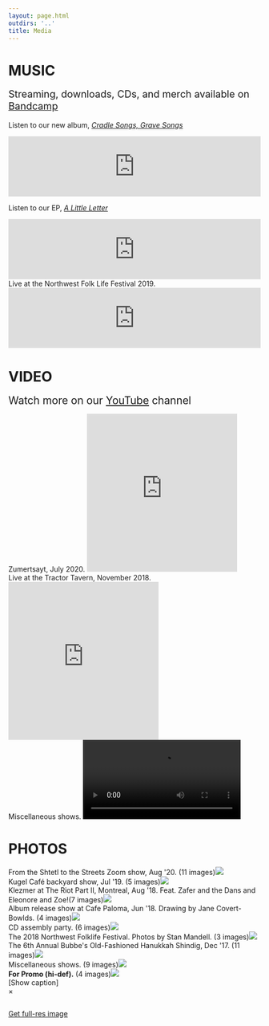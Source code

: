 ```yaml
---
layout: page.html
outdirs: '..'
title: Media
---
```

<h1>MUSIC</h1>
<div class='sounds'>
<p class='follow'><span style='font-size:1.4em;'>Streaming, downloads, CDs, and merch available on <a href='https://brivele.bandcamp.com/merch'>Bandcamp</a></span><br><br>Listen to our new album, <i><a href='https://brivele.bandcamp.com/album/cradle-songs-grave-songs'>Cradle Songs, Grave Songs</a></i></p>

<div class='bandcampembed'>
<iframe style="border: 0; width: 100%; height: 120px;" src="https://bandcamp.com/EmbeddedPlayer/album=1657040146/size=large/bgcol=ffffff/linkcol=da810f/tracklist=false/artwork=small/transparent=true/" seamless><a href="https://brivele.bandcamp.com/album/cradle-songs-grave-songs">Cradle Songs, Grave Songs by Brivele</a></iframe>
</div>

<p class='follow'><span>Listen to our EP, <i><a href='http://brivele.bandcamp.com/album/a-little-letter'>A Little Letter</a></i></span></p>

<div class='bandcampembed'>
<iframe style="border: 0; width: 100%; height: 120px;" src="https://bandcamp.com/EmbeddedPlayer/album=776969049/size=large/bgcol=ffffff/linkcol=da810f/tracklist=false/artwork=small/transparent=true/" seamless><a href="http://brivele.bandcamp.com/album/a-little-letter">A Little Letter by Brivele</a></iframe>
</div>

<div class='soundcloudembed'>

<div class='playlist'><span class='caption'>Live at the Northwest Folk Life Festival 2019.</span>
<iframe width="100%" height="120" scrolling="yes" frameborder="yes" src="https://w.soundcloud.com/player/?url=https%3A//api.soundcloud.com/tracks/631097751&amp;color=%23ff5500&amp;auto_play=false&amp;hide_related=false&amp;show_comments=true&amp;show_user=true&amp;show_reposts=true&amp;show_teaser=true&amp;visual=true"></iframe></div>

<!--<div class='playlist'><span class='caption'>Live at the Northwest Folk Life Festival 2018.</span>
<iframe width="100%" height="120" scrolling="yes" frameborder="yes" src="https://w.soundcloud.com/player/?url=https%3A//api.soundcloud.com/tracks/451542264&amp;color=%23ff5500&amp;auto_play=false&amp;hide_related=false&amp;show_comments=true&amp;show_user=true&amp;show_reposts=true&amp;show_teaser=true&amp;visual=true"></iframe></div>

<div class='playlist'><span class='caption'>Live at Muhabbet, 2017.</span>
<iframe width="100%" height="120" scrolling="yes" frameborder="yes" src="https://w.soundcloud.com/player/?url=https%3A//api.soundcloud.com/tracks/360580616&amp;color=%23ff5500&amp;auto_play=false&amp;hide_related=false&amp;show_comments=true&amp;show_user=true&amp;show_reposts=true&amp;show_teaser=true&amp;visual=true"></iframe></div>-->

</div>
</div>

<h1>VIDEO</h1>
<p class='follow'><span style='font-size:1.5em;'>Watch more on our <a href='https://www.youtube.com/channel/UCmr6wOxFd3DQY7nJqINhQqw'>YouTube</a> channel</span></p>

<div class='videoembed'>
<div class='video'>
<span class='caption'>Zumertsayt, July  2020.</span>
<iframe height="315" src="https://www.youtube-nocookie.com/embed/vPQsGNjtdo4" frameborder="0" allow="accelerometer; autoplay; encrypted-media; gyroscope; picture-in-picture" allowfullscreen></iframe>
</div>
<!--
<div class='video'>
<span class='caption'>Hunting Season - Phase 2 Sessions, July  2020.</span>
<iframe height="315" src="https://www.youtube-nocookie.com/embed/Zc2wqXhd2yY" frameborder="0" allow="accelerometer; autoplay; encrypted-media; gyroscope; picture-in-picture" allowfullscreen></iframe>
</div>
-->

<div class='video'>
<span class='caption'>Live at the Tractor Tavern, November 2018.</span>
<iframe height="315" src="https://www.youtube-nocookie.com/embed/MZ0pWwseqjo" frameborder="0" allow="accelerometer; autoplay; encrypted-media; gyroscope; picture-in-picture" allowfullscreen></iframe>
</div>

<!--<div class='video'>
<span class='caption'>Live at our Album release show in June 2018.</span>
<iframe height="315" src="https://www.youtube-nocookie.com/embed/bA0Y0ecoepg" frameborder="0" allow="autoplay; encrypted-media" allowfullscreen></iframe>
</div>-->

<div class='video'>
<span class='caption'>Miscellaneous shows.</span>
<video id='videoelement' controls width='315'>
<source src='../images/video/19-02-23.mp4' type='video/mp4'>Your browser does not support the video tag.
</video>
<div class='arrowseparator'></div>
<span class='vidlarr'><i class="fa fa-angle-left fa-2x"></i></span>
<span class='vidrarr'><i class="fa fa-angle-right fa-2x"></i></span>
<div class='vidattrib'></div>
</div>

</div>


<h1>PHOTOS</h1>
<div class='sightspocket'>
<div class='sights'>
<div><span class='caption'>From the Shtetl to the Streets Zoom show, Aug '20. <span class='total'>(11 images)</span></span><img src='../images/shows/shtetl-to-streets-20/thumb.jpg'></div>

<div><span class='caption'>Kugel Caf&eacute; backyard show, Jul '19. <span class='total'>(5 images)</span></span><img src='../images/shows/kugel-cafe19/thumb.jpg'></div>

<!--<div><span class='caption'>Khanike show at Cafe Paloma with Malke &amp; the Boychiks, Dec '18. <span class='total'>(3 images)</span></span><img src='../images/shows/paloma-khanike18/thumb.jpg'></div>-->

<div><span class='caption'>Klezmer at The Riot Part II, Montreal, Aug '18. Feat. Zafer and the Dans and Eleonore and Zoe!<span class='total'>(7 images)</span></span><img src='../images/shows/theriot-montreal18/thumb.jpg'></div>

<div><span class='caption'>Album release show at Cafe Paloma, Jun '18. Drawing by Jane Covert-Bowlds. <span class='total'>(4 images)</span></span><img src='../images/shows/paloma-release18/thumb.jpg'></div>

<div><span class='caption'>CD assembly party. <span class='total'>(6 images)</span></span><img src='../images/shows/cdassembly/thumb.jpg'></div>

<div><span class='caption'>The 2018 Northwest Folklife Festival. Photos by Stan Mandell. <span class='total'>(3 images)</span></span><img src='../images/shows/folklife18/thumb.jpg'></div>

<div><span class='caption'>The 6th Annual Bubbe's Old-Fashioned Hanukkah Shindig, Dec '17. <span class='total'>(11 images)</span></span><img src='../images/shows/bubbes17/thumb.jpg'></div>

<div><span class='caption'>Miscellaneous shows. <span class='total'>(9 images)</span></span><img src='../images/shows/misc/thumb.jpg'></div>

<div><span class='caption'><b>For Promo (hi-def).</b> <span class='total'>(4 images)</span></span><img src='../images/bandpix/lowfi/thumb.JPG'></div>
</div>
</div>

<!--////////////////////////////////////////////////////////////-->
<div id='photo-overlay'><span class='showid'>[Show caption]<!--<i class='fa fa-angle-double-up fa-lg'></i>--></span>
<div class='showidcontainer'><div class='theidoftheshow'></div></div>
<div class='thisphoto'>
<span class='xit'>&times;</span>
<span class='larr'><i class="fa fa-angle-left fa-2x"></i></span><span class='rarr'><i class="fa fa-angle-right fa-2x"></i></span>
<figure><img src=''></figure>
<div id='getfullres'><span><a href='' target='_blank'><i class="fa fa-download" aria-hidden="true"></i> Get full-res image</a></span></div>
<div id="leftside"></div>
<div id="rightside"></div>
</div>
<div class='attribution-container'><span class='attribution'></span></div>
</div>

